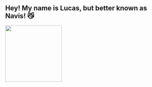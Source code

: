 ## Hey! My name is Lucas, but better known as Navis! 😼
<div>
  <a href="https://github.com/lucasnavis">
  <img height="180cm" src="https://github-readme-stats.vercel.app/api?username=lucasnavis)](https://github.com/lucasnavis/github-readme-stats"
</div>
